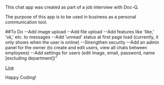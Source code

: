 This chat app was created as part of a job interview with Doc-Q.

The purpose of this app is to be used in business as a personal communication tool.

##To Do
--Add image upload
--Add file upload
--Add features like 'like,' 'ok,' etc. to messages
--Add 'unread' status at first page load (currently, it only shows when the user is online)
--Strengthen security
--Add an admin panel for the owner (to create and edit users, view all chats between employees)
--Add settings for users (edit image, email, password, name [excluding department])"


[Live](https://chatapp.mustafakenlic.dev)

Happy Coding!

